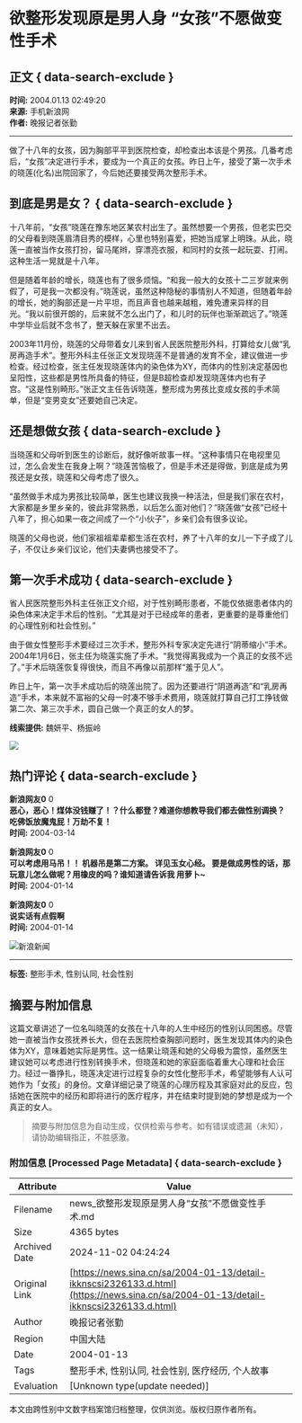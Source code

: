 # 欲整形发现原是男人身 “女孩”不愿做变性手术

## 正文 { data-search-exclude }


**时间:** 2004.01.13 02:49:20  
**来源:** 手机新浪网  
**作者:** 晚报记者张勤  

---

做了十八年的女孩，因为胸部平平到医院检查，却检查出本该是个男孩。几番考虑后，“女孩”决定进行手术，要成为一个真正的女孩。昨日上午，接受了第一次手术的晓莲(化名)出院回家了，今后她还要接受两次整形手术。

## 到底是男是女？ { data-search-exclude }

十八年前，“女孩”晓莲在豫东地区某农村出生了。虽然想要一个男孩，但老实巴交的父母看到晓莲眉清目秀的模样，心里也特别喜爱，把她当成掌上明珠。从此，晓莲一直被当作女孩打扮，留马尾辫，穿漂亮衣服，和同村的女孩一起玩耍、打闹。这种生活一晃就是十八年。

但是随着年龄的增长，晓莲也有了很多烦恼。“和我一般大的女孩十二三岁就来例假了，可是我一次都没有。”晓莲说，虽然这种隐秘的事情别人不知道，但随着年龄的增长，她的胸部还是一片平坦，而且声音也越来越粗，难免遭来异样的目光。“我以前很开朗的，后来就不怎么出门了，和儿时的玩伴也渐渐疏远了。”晓莲中学毕业后就不念书了，整天躲在家里不出去。

2003年11月份，晓莲的父母带着女儿来到省人民医院整形外科，打算给女儿做“乳房再造手术”。整形外科主任张正文发现晓莲不是普通的发育不全，建议做进一步检查。经过检查，张主任发现晓莲体内的染色体为XY，而体内的性别决定基因也呈阳性，这些都是男性所具备的特征，但是B超检查却发现晓莲体内也有子宫。“这是性别畸形。”张正文主任告诉晓莲，整形成为男孩比变成女孩的手术简单，但是“变男变女”还要她自己决定。

## 还是想做女孩 { data-search-exclude }

当晓莲和父母听到医生的诊断后，就好像听故事一样。“这种事情只在电视里见过，怎么会发生在我身上啊？”晓莲苦恼极了，但是手术还是得做，到底是成为男孩还是女孩，晓莲和父母考虑了很久。

“虽然做手术成为男孩比较简单，医生也建议我换一种活法，但是我们家在农村，大家都是乡里乡亲的，彼此非常熟悉，以后怎么面对他们？”晓莲做“女孩”已经十八年了，担心如果一夜之间成了一个“小伙子”，乡亲们会有很多议论。

晓莲的父母也说，他们家祖祖辈辈都生活在农村，养了十八年的女儿一下子成了儿子，不仅让乡亲们议论，他们夫妻俩也接受不了。

## 第一次手术成功 { data-search-exclude }

省人民医院整形外科主任张正文介绍，对于性别畸形患者，不能仅依据患者体内的染色体来决定手术后的性别。“尤其是对于已经成年的患者，更重要的是尊重他们的心理性别和社会性别。”

由于做女性整形手术要经过三次手术，整形外科专家决定先进行“阴蒂缩小”手术。2004年1月6日，张主任为晓莲实施了手术。“我觉得离我成为一个真正的女孩不远了。”手术后晓莲恢复得很快，而且不再像以前那样“羞于见人”。

昨日上午，第一次手术成功后的晓莲出院了。因为还要进行“阴道再造”和“乳房再造”手术，本来就不富裕的父母一时凑不够手术费用，晓莲就打算自己打工挣钱做第二次、第三次手术，圆自己做一个真正的女人的梦。

**线索提供:** 魏妍平、杨振岭  

![](https://n.sinaimg.cn/default/2fb77759/20151125/320X320.png)

## 热门评论 { data-search-exclude }

**新浪网友0** 0  
**恶心，恶心！煤体没钱赚了！？什么都登？难道你想教导我们都去做性别调换？ 吃佛饭放魔鬼屁！万劫不复！**  
**时间:** 2004-03-14  

**新浪网友0** 0  
**可以考虑用马吊！！ 机器吊是第二方案。 详见玉女心经。 要是做成男性的话，那玩意儿怎么做呢？用橡皮的吗？谁知道请告诉我 用萝卜~**  
**时间:** 2004-01-14  

**新浪网友0** 0  
**说实话有点假啊**  
**时间:** 2004-01-14  

![新浪新闻](https://n.sinaimg.cn/default/80905340/20200331/sinalogo.png)  

--- 

**标签:** 整形手术, 性别认同, 社会性别

## 摘要与附加信息

<!-- tcd_abstract -->
这篇文章讲述了一位名叫晓莲的女孩在十八年的人生中经历的性别认同困惑。尽管她一直被当作女孩抚养长大，但在去医院检查胸部问题时，医生发现其体内的染色体为XY，意味着她实际是男性。这一结果让晓莲和她的父母极为震惊，虽然医生建议她可以考虑进行性别转换手术，但晓莲和她的家庭面临着重大心理和社会压力。经过一番挣扎，晓莲决定进行过程复杂的女性化整形手术，希望能够有人认可她作为「女孩」的身份。文章详细记录了晓莲的心理历程及其家庭对此的反应，包括她在医院中的经历和即将进行的医疗程序，并在结束时提到她的梦想是成为一个真正的女人。
<!-- tcd_abstract_end -->

> 摘要与附加信息为自动生成，仅供检索与参考。如有错误或遗漏（未知），请协助编辑指正，不胜感激。

### 附加信息 [Processed Page Metadata] { data-search-exclude }

| Attribute       | Value                                  |
|-----------------|----------------------------------------|
| Filename        | news_欲整形发现原是男人身“女孩”不愿做变性手术.md                             |
| Size            | 4365 bytes                           |
| Archived Date   | 2024-11-02 04:24:24                             |
| Original Link   | [https://news.sina.cn/sa/2004-01-13/detail-ikknscsi2326133.d.html](https://news.sina.cn/sa/2004-01-13/detail-ikknscsi2326133.d.html)                       |
| Author          | 晚报记者张勤                               |
| Region          | 中国大陆                               |
| Date            | 2004-01-13                                 |
| Tags            | 整形手术, 性别认同, 社会性别, 医疗经历, 个人故事                                 |
| Evaluation            | [Unknown type(update needed)]                                 |
<!-- tcd_table_end -->

本文由跨性别中文数字档案馆归档整理，仅供浏览。版权归原作者所有。
